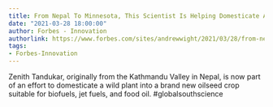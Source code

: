 ```yaml
---
title: From Nepal To Minnesota, This Scientist Is Helping Domesticate A New Crop
date: "2021-03-28 18:00:00"
author: Forbes - Innovation
authorlink: https://www.forbes.com/sites/andrewwight/2021/03/28/from-nepal-to-minnesota-this-scientist-is-helping-domesticate-a-new-crop/
tags:
- Forbes-Innovation
---
```

Zenith Tandukar, originally from the Kathmandu Valley in Nepal, is now part of an effort to domesticate a wild plant into a brand new oilseed crop suitable for biofuels, jet fuels, and food oil. #globalsouthscience